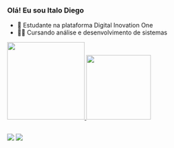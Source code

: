 ### Olá! Eu sou Italo Diego

- 🌱 Estudante na plataforma Digital Inovation One
- 👨‍🎓 Cursando análise e desenvolvimento de sistemas

<div>
    <a href="https://github.com/italodiiego">
    <img height="180em" src="https://github-readme-stats.vercel.app/api?username=italodiiego&show_icons=true&theme=dark&include_all_commits=true&count_private=true"/>
    <img height="150em" src="https://github-readme-stats.vercel.app/api/top-langs/?username=italodiiego&layout=compact&langs_count=16&theme=dark"/>
</div>
  
  ##
  
  <div>
    <a href = "mailto:italodiiego@gmail.com"><img src="https://img.shields.io/badge/Gmail-D14836?style=for-the-badge&logo=gmail&logoColor=white" target="_blank"></a>
    <a href="https://www.linkedin.com/in/italo-diego-2661231aa/" target="_blank"><img src="https://img.shields.io/badge/-LinkedIn-%230077B5?style=for-the-badge&logo=linkedin&logoColor=white" target="_blank"></a> 
  </div>  
